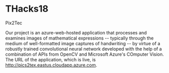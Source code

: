 # THacks18

Pix2Tec

Our project is an azure-web-hosted application that processes and examines images of mathematical expressions -- typically through the medium of well-formatted image captures of handwriting -- by virtue of a robustly trained convolutional neural network developed with the help of a combination of APIs from OpenCV and Microsoft Azure's COmputer Vision. The URL of the application, which is live, is http://pics2tex.eastus.cloudapp.azure.com.

